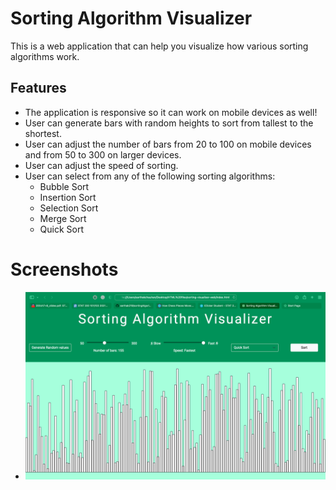 # Sorting Algorithm Visualizer
This is a web application that can help you visualize how various sorting algorithms work. 

## Features
- The application is responsive so it can work on mobile devices as well!
- User can generate bars with random heights to sort from tallest to the shortest.
- User can adjust the number of bars from 20 to 100 on mobile devices and from 50 to 300 on larger devices.
- User can adjust the speed of sorting.
- User can select from any of the following sorting algorithms:
    - Bubble Sort
    - Insertion Sort
    - Selection Sort
    - Merge Sort
    - Quick Sort

# Screenshots
- ![random](https://github.com/sarthak219/sortingAlgorithmVisualizer/blob/master/img/random.png)

